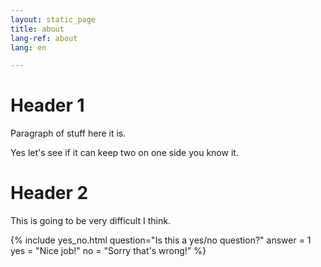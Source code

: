```yaml
---
layout: static_page
title: about
lang-ref: about
lang: en

---
```

# Header 1

Paragraph of stuff here it is.

Yes let's see if it can keep two on one side you know it.

# Header 2

This is going to be very difficult I think.

<!-- SNIPPET INFO: YES_NO

* The question and answer variables must remain, but the right and wrong messages are optional, they will use a default if not included.
* If yes (oui) is correct, answer = 1. If no (non) is correct, answer = 0.
  \-->

{% include yes_no.html
question="Is this a yes/no question?"
answer = 1
yes = "Nice job!"
no = "Sorry that's wrong!"
%}
